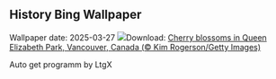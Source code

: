 ## History Bing Wallpaper
Wallpaper date: 2025-03-27
![](https://www.bing.com/th?id=OHR.Cherry25Blossom_EN-CA1808645687_UHD.jpg&w=1000)Download: [Cherry blossoms in Queen Elizabeth Park, Vancouver, Canada (© Kim Rogerson/Getty Images)](https://www.bing.com/th?id=OHR.Cherry25Blossom_EN-CA1808645687_UHD.jpg)

Auto get programm by LtgX
